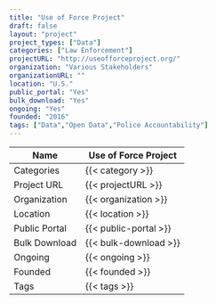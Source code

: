 ```yaml
---
title: "Use of Force Project"
draft: false
layout: "project"
project_types: ["Data"]
categories: ["Law Enforcement"]
projectURL: "http://useofforceproject.org/"
organization: "Various Stakeholders"
organizationURL: ""
location: "U.S."
public_portal: "Yes"
bulk_download: "Yes"
ongoing: "Yes"
founded: "2016"
tags: ["Data","Open Data","Police Accountability"]
---
```



Name                    |  Use of Force Project    
------------------------|----
Categories              | {{< category >}} 
Project URL             | {{< projectURL >}} 
Organization            | {{< organization >}} 
Location                | {{< location >}} 
Public Portal           | {{< public-portal >}} 
Bulk Download           | {{< bulk-download >}} 
Ongoing                 | {{< ongoing >}} 
Founded                 | {{< founded >}} 
Tags                    | {{< tags >}} 
